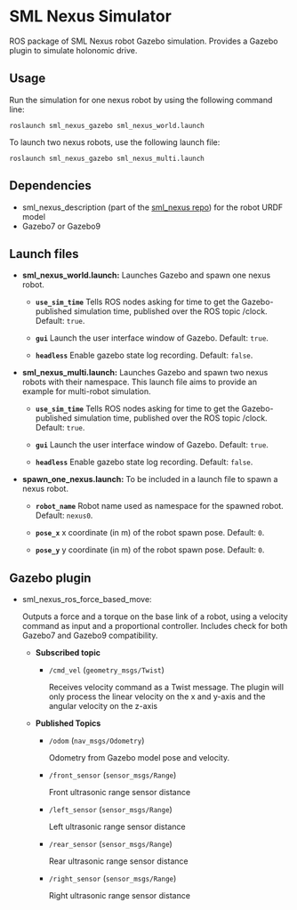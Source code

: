 # SML Nexus Simulator
ROS package of SML Nexus robot Gazebo simulation. Provides a Gazebo plugin to simulate holonomic drive.

## Usage
Run the simulation for one nexus robot by using the following command line:

`roslaunch sml_nexus_gazebo sml_nexus_world.launch`

To launch two nexus robots, use the following launch file:

`roslaunch sml_nexus_gazebo sml_nexus_multi.launch`

## Dependencies
* sml_nexus_description (part of the [sml_nexus repo](https://github.com/KTH-SML/sml_nexus)) for the robot URDF model
* Gazebo7 or Gazebo9

## Launch files
* **sml_nexus_world.launch:** Launches Gazebo and spawn one nexus robot.

     - **`use_sim_time`** Tells ROS nodes asking for time to get the Gazebo-published simulation time, published over the ROS topic /clock. Default: `true`.
     
     - **`gui`** Launch the user interface window of Gazebo. Default: `true`.
     
     - **`headless`** Enable gazebo state log recording. Default: `false`.

* **sml_nexus_multi.launch:** Launches Gazebo and spawn two nexus robots with their namespace. This launch file aims to provide an example for multi-robot simulation.

     - **`use_sim_time`** Tells ROS nodes asking for time to get the Gazebo-published simulation time, published over the ROS topic /clock. Default: `true`.
     
     - **`gui`** Launch the user interface window of Gazebo. Default: `true`.
     
     - **`headless`** Enable gazebo state log recording. Default: `false`.


* **spawn_one_nexus.launch:** To be included in a launch file to spawn a nexus robot.

     - **`robot_name`** Robot name used as namespace for the spawned robot. Default: `nexus0`.
     
     - **`pose_x`** x coordinate (in m) of the robot spawn pose. Default: `0`.
     
     - **`pose_y`** y coordinate (in m) of the robot spawn pose. Default: `0`.


## Gazebo plugin
* sml_nexus_ros_force_based_move:

  Outputs a force and a torque on the base link of a robot, using a velocity command as input and a proportional controller. Includes check for both Gazebo7 and Gazebo9 compatibility.

	* **Subscribed topic**
		* `/cmd_vel` (`geometry_msgs/Twist`)

		  Receives velocity command as a Twist message. The plugin will only process the linear velocity on the x and y-axis and the angular velocity on the z-axis

	* **Published Topics**
		 * `/odom` (`nav_msgs/Odometry`)
		
	  	  	Odometry from Gazebo model pose and velocity.
		  
		 *  `/front_sensor` (`sensor_msgs/Range`)
		
	  		Front ultrasonic range sensor distance
		
	 	*  `/left_sensor` (`sensor_msgs/Range`)
		
	  		Left ultrasonic range sensor distance
		
	 	*  `/rear_sensor` (`sensor_msgs/Range`)
		
	  		Rear ultrasonic range sensor distance
		
	 	*  `/right_sensor` (`sensor_msgs/Range`)
		
	  		Right ultrasonic range sensor distance
		
